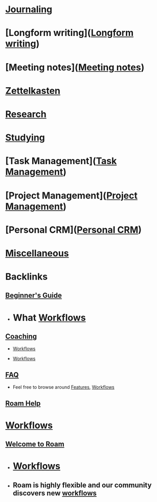 # [Journaling]([Journaling](<Journaling.md>))
# [Longform writing]([Longform writing](<Longform writing.md>))
# [Meeting notes]([Meeting notes](<Meeting notes.md>))
# [Zettelkasten]([Zettelkasten](<Zettelkasten.md>))
# [Research]([Research](<Research.md>))
# [Studying]([Studying](<Studying.md>))
# [Task Management]([Task Management](<Task Management.md>))
# [Project Management]([Project Management](<Project Management.md>))
# [Personal CRM]([Personal CRM](<Personal CRM.md>))
# [Miscellaneous]([Miscellaneous](<Miscellaneous.md>))

# Backlinks
## [Beginner's Guide](<Beginner's Guide.md>)
- # What [Workflows](<Workflows.md>)

## [Coaching](<Coaching.md>)
- [Workflows](<Workflows.md>)

- [Workflows](<Workflows.md>)

## [FAQ](<FAQ.md>)
- Feel free to browse around [Features](<Features.md>), [Workflows](<Workflows.md>)

## [Roam Help](<Roam Help.md>)
# [Workflows](<Workflows.md>)

## [Welcome to Roam](<Welcome to Roam.md>)
- # [Workflows]([Workflows](<Workflows.md>))

- ## Roam is highly flexible and our community discovers new [workflows]([Workflows](<Workflows.md>))

